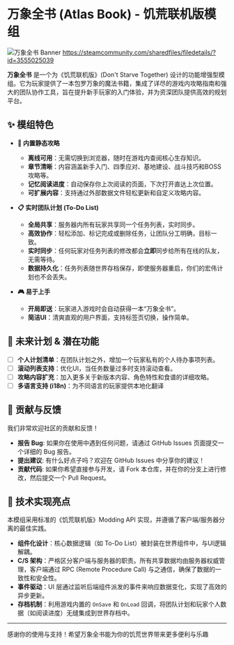 # 万象全书 (Atlas Book) - 饥荒联机版模组

![万象全书 Banner](https://helpfulcraft-blog.oss-cn-beijing.aliyuncs.com/20250824164415.png)
https://steamcommunity.com/sharedfiles/filedetails/?id=3555025039

**万象全书** 是一个为《饥荒联机版》(Don't Starve Together) 设计的功能增强型模组。它为玩家提供了一本包罗万象的魔法书籍，集成了详尽的游戏内攻略指南和强大的团队协作工具，旨在提升新手玩家的入门体验，并为资深团队提供高效的规划平台。

## ✨ 模组特色

*   **📖 内置静态攻略**
    *   **离线可用**：无需切换到浏览器，随时在游戏内查阅核心生存知识。
    *   **章节清晰**：内容涵盖新手入门、四季应对、基地建设、战斗技巧和BOSS攻略等。
    *   **记忆阅读进度**：自动保存你上次阅读的页面，下次打开直达上次位置。
    *   **可扩展内容**：支持通过外部数据文件轻松更新和自定义攻略内容。

*   **📋 实时团队计划 (To-Do List)**
    *   **全局共享**：服务器内所有玩家共享同一个任务列表，实时同步。
    *   **高效协作**：轻松添加、标记完成或删除任务，让团队分工明确，目标一致。
    *   **实时同步**：任何玩家对任务列表的修改都会**立即**同步给所有在线的队友，无需等待。
    *   **数据持久化**：任务列表随世界存档保存，即使服务器重启，你们的宏伟计划也不会丢失。

*   **🎮 易于上手**
    *   **开局即送**：玩家进入游戏时会自动获得一本“万象全书”。
    *   **简洁UI**：清爽直观的用户界面，支持标签页切换，操作简单。

## 🚀 未来计划 & 潜在功能

*   [ ] **个人计划清单**：在团队计划之外，增加一个玩家私有的个人待办事项列表。
*   [ ] **滚动列表支持**：优化UI，当任务数量过多时支持滚动查看。
*   [ ] **攻略内容扩充**：加入更多关于新版本内容、角色特性和食谱的详细攻略。
*   [ ] **多语言支持 (i18n)**：为不同语言的玩家提供本地化翻译

## 🤝 贡献与反馈

我们非常欢迎社区的贡献和反馈！

*   **报告 Bug**: 如果你在使用中遇到任何问题，请通过 GitHub Issues 页面提交一个详细的 Bug 报告。
*   **提出建议**: 有什么好点子吗？欢迎在 GitHub Issues 中分享你的建议！
*   **贡献代码**: 如果你希望直接参与开发，请 Fork 本仓库，并在你的分支上进行修改，然后提交一个 Pull Request。

## 📝 技术实现亮点

本模组采用标准的《饥荒联机版》Modding API 实现，并遵循了客户端/服务器分离的最佳实践。

*   **组件化设计**：核心数据逻辑（如 To-Do List）被封装在世界组件中，与UI逻辑解耦。
*   **C/S 架构**：严格区分客户端与服务器的职责。所有共享数据均由服务器权威管理，客户端通过 RPC (Remote Procedure Call) 与之通信，确保了数据的一致性和安全性。
*   **事件驱动**：UI 层通过监听后端组件派发的事件来响应数据变化，实现了高效的异步更新。
*   **存档机制**：利用游戏内置的 `OnSave` 和 `OnLoad` 回调，将团队计划和玩家个人数据（如阅读进度）无缝集成到世界存档中。

---

感谢你的使用与支持！希望万象全书能为你的饥荒世界带来更多便利与乐趣